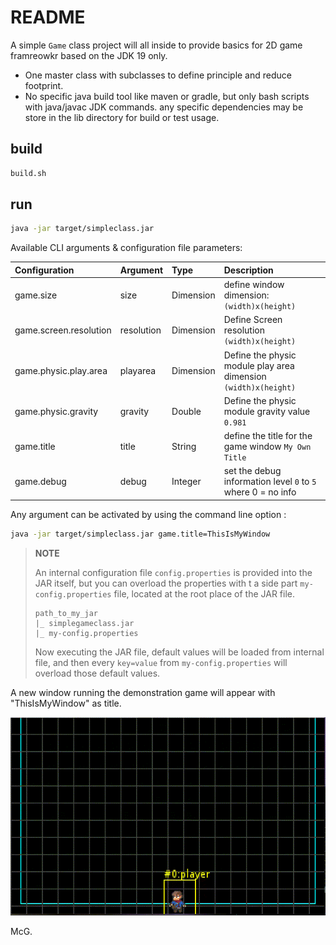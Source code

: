 # README

A simple `Game`  class project will all inside to provide basics for 2D game framreowkr based on the JDK 19 only.

- One master class with subclasses to define principle and reduce footprint.
- No specific java build tool like maven or gradle, but only bash scripts with java/javac JDK commands. any specific
  dependencies may be store in the lib directory for build or test usage.

## build

```bash
build.sh 
```

## run

```bash
java -jar target/simpleclass.jar
```

Available CLI arguments & configuration file parameters:

| Configuration          | Argument   | Type      | Description                                                     |
|:-----------------------|:-----------|:----------|:----------------------------------------------------------------|
| game.size              | size       | Dimension | define window dimension: `(width)x(height)`                     |
| game.screen.resolution | resolution | Dimension | Define Screen resolution `(width)x(height)`                     |
| game.physic.play.area  | playarea   | Dimension | Define the physic module play area dimension `(width)x(height)` |
| game.physic.gravity    | gravity    | Double    | Define the physic module gravity value `0.981`                  |
| game.title             | title      | String    | define the title for the game window `My Own Title`             |
| game.debug             | debug      | Integer   | set the debug information level `0` to `5` where 0 = no info    |

Any argument can be activated by using the command line option :

```bash
java -jar target/simpleclass.jar game.title=ThisIsMyWindow
```

> **NOTE**
>
> An internal configuration file `config.properties` is provided into the JAR itself, but you can overload the
> properties with t a side part `my-config.properties` file, located at the root place of the JAR file.
> ```
> path_to_my_jar
> |_ simplegameclass.jar
> |_ my-config.properties
> ```
> Now executing the JAR file, default values will be loaded from internal file, and then every `key=value` from
> `my-config.properties` will overload those default values.


A new window running the demonstration game will appear with "ThisIsMyWindow" as title.

![A screenshot of the existing demo for SimpleGameClass (SGC)](docs/images/screenshot-sgc-002.gif)

McG.
